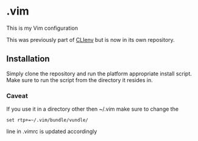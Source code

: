 # .vim

This is my Vim configuration

This was previously part of [CLIenv](https://github.com/anygard/CLIenv) but is now in its own repository.

## Installation

Simply clone the repository and run the platform appropriate install script. Make sure to run the script from the directory it resides in.

### Caveat

If you use it in a directory other then ~/.vim make sure to change the 

    set rtp+=~/.vim/bundle/vundle/

line in .vimrc is updated accordingly

